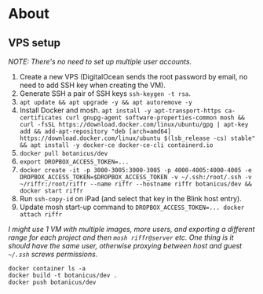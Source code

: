# About

## VPS setup

_NOTE: There's no need to set up multiple user accounts._

1. Create a new VPS (DigitalOcean sends the root password by email, no need to add SSH key when creating the VM).
2. Generate SSH a pair of SSH keys `ssh-keygen -t rsa`.
3. `apt update && apt upgrade -y && apt autoremove -y`
4. Install Docker and mosh.
`apt install -y apt-transport-https ca-certificates curl gnupg-agent software-properties-common mosh && curl -fsSL https://download.docker.com/linux/ubuntu/gpg | apt-key add && add-apt-repository "deb [arch=amd64] https://download.docker.com/linux/ubuntu $(lsb_release -cs) stable" && apt install -y docker-ce docker-ce-cli containerd.io`
5. `docker pull botanicus/dev`
6. `export DROPBOX_ACCESS_TOKEN=...`
6. `docker create -it -p 3000-3005:3000-3005 -p 4000-4005:4000-4005 -e DROPBOX_ACCESS_TOKEN=$DROPBOX_ACCESS_TOKEN -v ~/.ssh:/root/.ssh -v ~/riffr:/root/riffr --name riffr --hostname riffr botanicus/dev && docker start riffr`
7. Run `ssh-copy-id` on iPad (and select that key in the Blink host entry).
8. Update mosh start-up command to `DROPBOX_ACCESS_TOKEN=... docker attach riffr`

_I might use 1 VM with multiple images, more users, and exporting a different range for each project and then `mosh riffr@server` etc. One thing is it should have the same user, otherwise proxying between host and guest `~/.ssh` screws permissions._

```
docker container ls -a
docker build -t botanicus/dev .
docker push botanicus/dev
```
